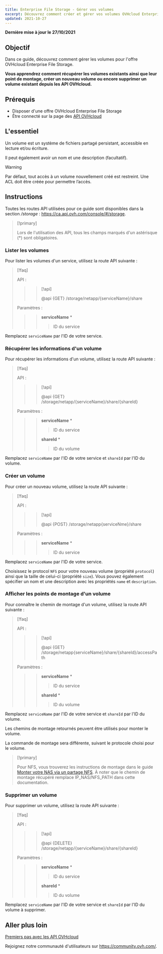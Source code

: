 ```yaml
---
title: Enterprise File Storage - Gérer vos volumes
excerpt: Découvrez comment créer et gérer vos volumes OVHcloud Enterprise File Storage en utilisant les API OVHcloud
updated: 2021-10-27
---
```


**Dernière mise à jour le 27/10/2021**

## Objectif

Dans ce guide, découvrez comment gérer les volumes pour l'offre OVHcloud Enterprise File Storage.

**Vous apprendrez comment récupérer les volumes existants ainsi que leur point de montage, créer un nouveau volume ou encore supprimer un volume existant depuis les API OVHcloud.**

## Prérequis

- Disposer d'une offre OVHcloud Enterprise File Storage
- Être connecté sur la page des [API OVHcloud](https://ca.api.ovh.com/)

## L'essentiel

Un volume est un système de fichiers partagé persistant, accessible en lecture et/ou écriture.

Il peut également avoir un nom et une description (facultatif).

> [!warning]
>
> Par défaut, tout accès à un volume nouvellement créé est restreint. Une ACL doit être créée pour permettre l’accès.
>

## Instructions

Toutes les routes API utilisées pour ce guide sont disponibles dans la section */storage* : <https://ca.api.ovh.com/console/#/storage>.

> [!primary]
>
> Lors de l'utilisation des API, tous les champs marqués d'un astérisque (\*) sont obligatoires.
>

### Lister les volumes

Pour lister les volumes d'un service, utilisez la route API suivante :

> [!faq]
>
> API :
>
>> > [!api]
>> >
>> > @api {GET} /storage/netapp/{serviceName}/share
>> >
>>
>
> Paramètres :
>
>> > **serviceName** *
>> >
>> >> ID du service
>> >
>

Remplacez `serviceName` par l'ID de votre service.

### Récupérer les informations d'un volume

Pour récupérer les informations d'un volume, utilisez la route API suivante :

> [!faq]
>
> API :
>
>> > [!api]
>> >
>> > @api {GET} /storage/netapp/{serviceName}/share/{shareId}
>> >
>>
>
> Paramètres :
>
>> > **serviceName** *
>> >
>> >> ID du service
>> >
>> > **shareId** *
>> >
>> >> ID du volume
>

Remplacez `serviceName` par l'ID de votre service et `shareId` par l'ID du volume.

### Créer un volume

Pour créer un nouveau volume, utilisez la route API suivante :

> [!faq]
>
> API :
>
>> > [!api]
>> >
>> > @api {POST} /storage/netapp{serviceNme}/share
>> >
>>
>
> Paramètres :
>
>> > **serviceName** *
>> >
>> >> ID du service
>> >
>

Remplacez `serviceName` par l'ID de votre service.

Choisissez le protocol `NFS` pour votre nouveau volume (propriété `protocol`) ainsi que la taille de celui-ci (propriété `size`).
Vous pouvez également spécifier un nom et une description avec les propriétés `name` et `description`.

### Afficher les points de montage d'un volume

Pour connaître le chemin de montage d'un volume, utilisez la route API suivante :

> [!faq]
>
> API :
>
>> > [!api]
>> >
>> > @api {GET} /storage/netapp{serviceName}/share/{shareId}/accessPath
>> >
>>
>
> Paramètres :
>
>> > **serviceName** *
>> >
>> >> ID du service
>> >
>> > **shareId** *
>> >
>> >> ID du volume
>

Remplacez `serviceName` par l'ID de votre service et `shareId` par l'ID du volume.

Les chemins de montage retournés peuvent être utilisés pour monter le volume.

La commande de montage sera différente, suivant le protocole choisi pour le volume.  

> [!primary]
>
> Pour NFS, vous trouverez les instructions de montage dans le guide [Monter votre NAS via un partage NFS](/pages/cloud/storage/file_storage/nas_nfs).
> À noter que le chemin de montage récupéré remplace IP_NAS/NFS_PATH dans cette documentation.
>  

### Supprimer un volume

Pour supprimer un volume, utilisez la route API suivante :  

> [!faq]
>
> API :
>
>> > [!api]
>> >
>> > @api {DELETE} /storage/netapp/{serviceName}/share/{shareId}
>> >
>>
>
> Paramètres :
>
>> > **serviceName** *
>> >
>> >> ID du service
>> >
>> > **shareId** *
>> >
>> >> ID du volume
>

Remplacez `serviceName` par l'ID de votre service et `shareId` par l'ID du volume à supprimer.

## Aller plus loin

[Premiers pas avec les API OVHcloud](/pages/account/api/first-steps)

Rejoignez notre communauté d'utilisateurs sur <https://community.ovh.com/>.
